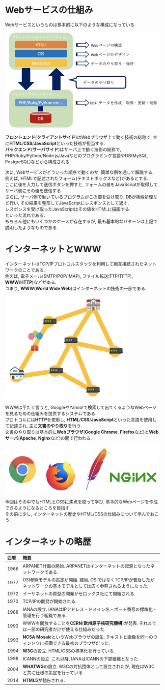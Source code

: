 # Webサービスの仕組み
Webサービスというものは基本的に以下のような構成になっている.

<img src="../img/01_what_is_web/001.png" width="600">

**フロントエンド**(**クライアントサイド**)はWebブラウザ上で動く技術の総称で, 主に**HTML**/**CSS**/**JavaScript**といった技術が担当する.  
**バックエンド**(**サーバサイド**)はサーバ上で動く技術の総称で, PHP/Ruby/Python/Node.js/Javaなどのプログラミング言語やDB(MySQL, PostgreSQL)などから構成される.

次に, Webサービスがどういった順序で動くのか, 簡単な例を通して解説する.  
例えば, HTMLで記述されたフォーム(テキストボックスなど)があるとする.  
ここに値を入力して送信ボタンを押すと, フォームの値をJavaScriptが取得してサーバ側にその値を送信する.  
さらに, サーバ側で動いているプログラムがこの値を受け取り, DBが検索処理など行い, その結果を整形してJavaScriptにレスポンスとして返す.  
レスポンスを受け取ったJavaScriptはその値をHTMLに描画する.  
といった流れである.  
もちろん他にもいくつかのケースが存在するが, 最も基本的なパターンは上記で説明したようなものである.

# インターネットとWWW
インターネットはTCP/IPプロトコルスタックを利用して相互接続されたネットワークのことである.  
例えば, 電子メール(SMTP/POP/IMAP), ファイル転送(FTP/TFTP), **WWW**(**HTTP**)などがある.  
つまり, **WWW**(**World Wide Web**)はインターネットの技術の一部である.

<img src="../img/01_what_is_web/002.png" width="400">

WWWは平たく言うと, GoogleやYahoo!で検索して出てくるようなWebページを見るための仕組みを提供するシステムである.  
プロトコルには**HTTP**を使用し, **HTML**/**CSS**/**JavaScript**といった言語を使用して記述され, 主に**文書のやり取り**を行う.  
文書のやり取りは基本的に**Webブラウザ**(**Google Chrome**, **Firefox**など)と**Webサーバ**(**Apache**, **Nginx**など)の間で行われる.  

<img src="../img/01_what_is_web/003.png" width="500">

今回はその中でもHTMLとCSSに焦点を絞って学び, 基本的なWebページを作成できるようになるところを目指す.  
その前に少し, インターネットの歴史やHTML/CSSの仕組みについて学んでおこう.

# インターネットの略歴

|西暦|概要|
|:--|:--|
|1966|ARPANET計画の開始. ARPANETはインターネットの起源となったネットワークである.|
|1977|OSI参照モデルの策定が開始. 結局, OSIではなくTCP/IPが普及したがネットワークの基本モデルとしては広く参照されるようになった.|
|1972|イーサネットの原型の開発がゼロックス社にて開始される.|
|1973|TCP/IPの開発が開始される.|
|1988|IANAの設立. IANAはIPアドレス・ドメイン名・ポート番号の標準化・管理を行う組織である.|
|1993|WWWを開放することを**CERN**(**欧州原子核研究機構**)が発表. それまでは一部の研究者だけが使える仕組みだった.|
|1993|**NCSA Mosaic**というWebブラウザの誕生. テキストと画像を同一のウィンドウに描画できる最初のブラウザだった.|
|1994|**W3C**の設立. HTML/CSSの標準化を行っている.|
|1998|ICANNの設立. これ以降, IANAはICANNの下部組織となった.|
|2004|**WHATWG**の設立. W3Cの対抗団体として設立されたが, 現在はW3Cと共に仕様の策定を行っている.|
|2014|**HTML5**が勧告される.|
